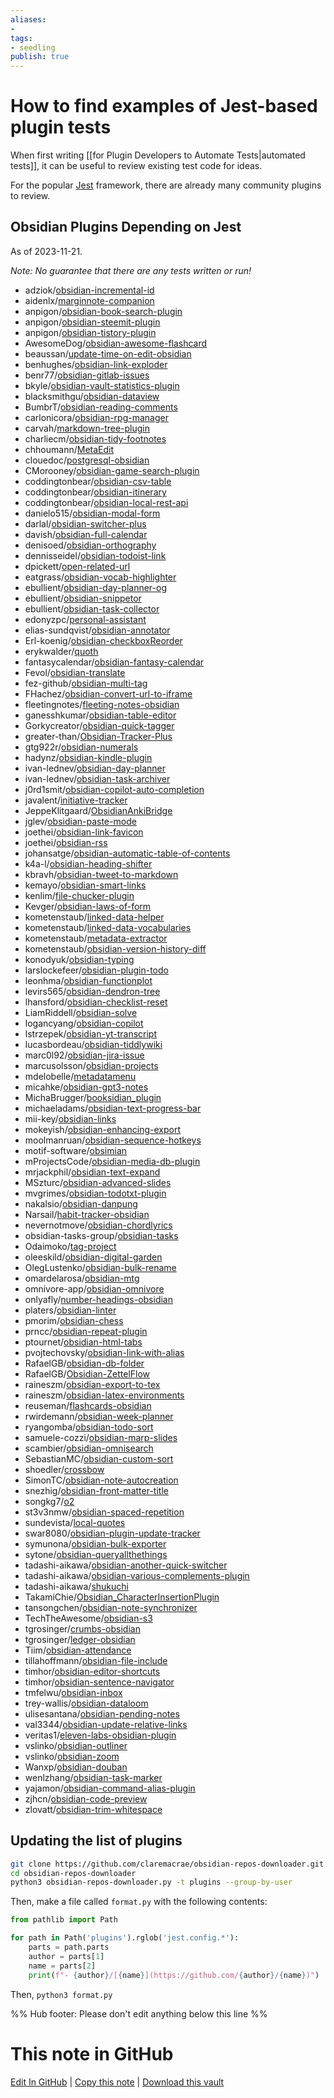 ```yaml
---
aliases: 
- 
tags:
- seedling
publish: true
---
```


# How to find examples of Jest-based plugin tests

When first writing [[for Plugin Developers to Automate Tests|automated tests]], it can be useful to review existing test code for ideas.

For the popular [Jest](https://jestjs.io) framework, there are already many community plugins to review.

## Obsidian Plugins Depending on Jest

As of 2023-11-21.

*Note: No guarantee that there are any tests written or run!*

- adziok/[obsidian-incremental-id](https://github.com/adziok/obsidian-incremental-id)
- aidenlx/[marginnote-companion](https://github.com/aidenlx/marginnote-companion)
- anpigon/[obsidian-book-search-plugin](https://github.com/anpigon/obsidian-book-search-plugin)
- anpigon/[obsidian-steemit-plugin](https://github.com/anpigon/obsidian-steemit-plugin)
- anpigon/[obsidian-tistory-plugin](https://github.com/anpigon/obsidian-tistory-plugin)
- AwesomeDog/[obsidian-awesome-flashcard](https://github.com/AwesomeDog/obsidian-awesome-flashcard)
- beaussan/[update-time-on-edit-obsidian](https://github.com/beaussan/update-time-on-edit-obsidian)
- benhughes/[obsidian-link-exploder](https://github.com/benhughes/obsidian-link-exploder)
- benr77/[obsidian-gitlab-issues](https://github.com/benr77/obsidian-gitlab-issues)
- bkyle/[obsidian-vault-statistics-plugin](https://github.com/bkyle/obsidian-vault-statistics-plugin)
- blacksmithgu/[obsidian-dataview](https://github.com/blacksmithgu/obsidian-dataview)
- BumbrT/[obsidian-reading-comments](https://github.com/BumbrT/obsidian-reading-comments)
- carlonicora/[obsidian-rpg-manager](https://github.com/carlonicora/obsidian-rpg-manager)
- carvah/[markdown-tree-plugin](https://github.com/carvah/markdown-tree-plugin)
- charliecm/[obsidian-tidy-footnotes](https://github.com/charliecm/obsidian-tidy-footnotes)
- chhoumann/[MetaEdit](https://github.com/chhoumann/MetaEdit)
- clouedoc/[postgresql-obsidian](https://github.com/clouedoc/postgresql-obsidian)
- CMorooney/[obsidian-game-search-plugin](https://github.com/CMorooney/obsidian-game-search-plugin)
- coddingtonbear/[obsidian-csv-table](https://github.com/coddingtonbear/obsidian-csv-table)
- coddingtonbear/[obsidian-itinerary](https://github.com/coddingtonbear/obsidian-itinerary)
- coddingtonbear/[obsidian-local-rest-api](https://github.com/coddingtonbear/obsidian-local-rest-api)
- danielo515/[obsidian-modal-form](https://github.com/danielo515/obsidian-modal-form)
- darlal/[obsidian-switcher-plus](https://github.com/darlal/obsidian-switcher-plus)
- davish/[obsidian-full-calendar](https://github.com/davish/obsidian-full-calendar)
- denisoed/[obsidian-orthography](https://github.com/denisoed/obsidian-orthography)
- dennisseidel/[obsidian-todoist-link](https://github.com/dennisseidel/obsidian-todoist-link)
- dpickett/[open-related-url](https://github.com/dpickett/open-related-url)
- eatgrass/[obsidian-vocab-highlighter](https://github.com/eatgrass/obsidian-vocab-highlighter)
- ebullient/[obsidian-day-planner-og](https://github.com/ebullient/obsidian-day-planner-og)
- ebullient/[obsidian-snippetor](https://github.com/ebullient/obsidian-snippetor)
- ebullient/[obsidian-task-collector](https://github.com/ebullient/obsidian-task-collector)
- edonyzpc/[personal-assistant](https://github.com/edonyzpc/personal-assistant)
- elias-sundqvist/[obsidian-annotator](https://github.com/elias-sundqvist/obsidian-annotator)
- Erl-koenig/[obsidian-checkboxReorder](https://github.com/Erl-koenig/obsidian-checkboxReorder)
- erykwalder/[quoth](https://github.com/erykwalder/quoth)
- fantasycalendar/[obsidian-fantasy-calendar](https://github.com/fantasycalendar/obsidian-fantasy-calendar)
- Fevol/[obsidian-translate](https://github.com/Fevol/obsidian-translate)
- fez-github/[obsidian-multi-tag](https://github.com/fez-github/obsidian-multi-tag)
- FHachez/[obsidian-convert-url-to-iframe](https://github.com/FHachez/obsidian-convert-url-to-iframe)
- fleetingnotes/[fleeting-notes-obsidian](https://github.com/fleetingnotes/fleeting-notes-obsidian)
- ganesshkumar/[obsidian-table-editor](https://github.com/ganesshkumar/obsidian-table-editor)
- Gorkycreator/[obsidian-quick-tagger](https://github.com/Gorkycreator/obsidian-quick-tagger)
- greater-than/[Obsidian-Tracker-Plus](https://github.com/greater-than/Obsidian-Tracker-Plus)
- gtg922r/[obsidian-numerals](https://github.com/gtg922r/obsidian-numerals)
- hadynz/[obsidian-kindle-plugin](https://github.com/hadynz/obsidian-kindle-plugin)
- ivan-lednev/[obsidian-day-planner](https://github.com/ivan-lednev/obsidian-day-planner)
- ivan-lednev/[obsidian-task-archiver](https://github.com/ivan-lednev/obsidian-task-archiver)
- j0rd1smit/[obsidian-copilot-auto-completion](https://github.com/j0rd1smit/obsidian-copilot-auto-completion)
- javalent/[initiative-tracker](https://github.com/javalent/initiative-tracker)
- JeppeKlitgaard/[ObsidianAnkiBridge](https://github.com/JeppeKlitgaard/ObsidianAnkiBridge)
- jglev/[obsidian-paste-mode](https://github.com/jglev/obsidian-paste-mode)
- joethei/[obsidian-link-favicon](https://github.com/joethei/obsidian-link-favicon)
- joethei/[obsidian-rss](https://github.com/joethei/obsidian-rss)
- johansatge/[obsidian-automatic-table-of-contents](https://github.com/johansatge/obsidian-automatic-table-of-contents)
- k4a-l/[obsidian-heading-shifter](https://github.com/k4a-l/obsidian-heading-shifter)
- kbravh/[obsidian-tweet-to-markdown](https://github.com/kbravh/obsidian-tweet-to-markdown)
- kemayo/[obsidian-smart-links](https://github.com/kemayo/obsidian-smart-links)
- kenlim/[file-chucker-plugin](https://github.com/kenlim/file-chucker-plugin)
- Kevger/[obsidian-laws-of-form](https://github.com/Kevger/obsidian-laws-of-form)
- kometenstaub/[linked-data-helper](https://github.com/kometenstaub/linked-data-helper)
- kometenstaub/[linked-data-vocabularies](https://github.com/kometenstaub/linked-data-vocabularies)
- kometenstaub/[metadata-extractor](https://github.com/kometenstaub/metadata-extractor)
- kometenstaub/[obsidian-version-history-diff](https://github.com/kometenstaub/obsidian-version-history-diff)
- konodyuk/[obsidian-typing](https://github.com/konodyuk/obsidian-typing)
- larslockefeer/[obsidian-plugin-todo](https://github.com/larslockefeer/obsidian-plugin-todo)
- leonhma/[obsidian-functionplot](https://github.com/leonhma/obsidian-functionplot)
- levirs565/[obsidian-dendron-tree](https://github.com/levirs565/obsidian-dendron-tree)
- lhansford/[obsidian-checklist-reset](https://github.com/lhansford/obsidian-checklist-reset)
- LiamRiddell/[obsidian-solve](https://github.com/LiamRiddell/obsidian-solve)
- logancyang/[obsidian-copilot](https://github.com/logancyang/obsidian-copilot)
- lstrzepek/[obsidian-yt-transcript](https://github.com/lstrzepek/obsidian-yt-transcript)
- lucasbordeau/[obsidian-tiddlywiki](https://github.com/lucasbordeau/obsidian-tiddlywiki)
- marc0l92/[obsidian-jira-issue](https://github.com/marc0l92/obsidian-jira-issue)
- marcusolsson/[obsidian-projects](https://github.com/marcusolsson/obsidian-projects)
- mdelobelle/[metadatamenu](https://github.com/mdelobelle/metadatamenu)
- micahke/[obsidian-gpt3-notes](https://github.com/micahke/obsidian-gpt3-notes)
- MichaBrugger/[booksidian_plugin](https://github.com/MichaBrugger/booksidian_plugin)
- michaeladams/[obsidian-text-progress-bar](https://github.com/michaeladams/obsidian-text-progress-bar)
- mii-key/[obsidian-links](https://github.com/mii-key/obsidian-links)
- mokeyish/[obsidian-enhancing-export](https://github.com/mokeyish/obsidian-enhancing-export)
- moolmanruan/[obsidian-sequence-hotkeys](https://github.com/moolmanruan/obsidian-sequence-hotkeys)
- motif-software/[obsimian](https://github.com/motif-software/obsimian)
- mProjectsCode/[obsidian-media-db-plugin](https://github.com/mProjectsCode/obsidian-media-db-plugin)
- mrjackphil/[obsidian-text-expand](https://github.com/mrjackphil/obsidian-text-expand)
- MSzturc/[obsidian-advanced-slides](https://github.com/MSzturc/obsidian-advanced-slides)
- mvgrimes/[obsidian-todotxt-plugin](https://github.com/mvgrimes/obsidian-todotxt-plugin)
- nakalsio/[obsidian-danpung](https://github.com/nakalsio/obsidian-danpung)
- Narsail/[habit-tracker-obsidian](https://github.com/Narsail/habit-tracker-obsidian)
- nevernotmove/[obsidian-chordlyrics](https://github.com/nevernotmove/obsidian-chordlyrics)
- obsidian-tasks-group/[obsidian-tasks](https://github.com/obsidian-tasks-group/obsidian-tasks)
- Odaimoko/[tag-project](https://github.com/Odaimoko/tag-project)
- oleeskild/[obsidian-digital-garden](https://github.com/oleeskild/obsidian-digital-garden)
- OlegLustenko/[obsidian-bulk-rename](https://github.com/OlegLustenko/obsidian-bulk-rename)
- omardelarosa/[obsidian-mtg](https://github.com/omardelarosa/obsidian-mtg)
- omnivore-app/[obsidian-omnivore](https://github.com/omnivore-app/obsidian-omnivore)
- onlyafly/[number-headings-obsidian](https://github.com/onlyafly/number-headings-obsidian)
- platers/[obsidian-linter](https://github.com/platers/obsidian-linter)
- pmorim/[obsidian-chess](https://github.com/pmorim/obsidian-chess)
- prncc/[obsidian-repeat-plugin](https://github.com/prncc/obsidian-repeat-plugin)
- ptournet/[obsidian-html-tabs](https://github.com/ptournet/obsidian-html-tabs)
- pvojtechovsky/[obsidian-link-with-alias](https://github.com/pvojtechovsky/obsidian-link-with-alias)
- RafaelGB/[obsidian-db-folder](https://github.com/RafaelGB/obsidian-db-folder)
- RafaelGB/[Obsidian-ZettelFlow](https://github.com/RafaelGB/Obsidian-ZettelFlow)
- raineszm/[obsidian-export-to-tex](https://github.com/raineszm/obsidian-export-to-tex)
- raineszm/[obsidian-latex-environments](https://github.com/raineszm/obsidian-latex-environments)
- reuseman/[flashcards-obsidian](https://github.com/reuseman/flashcards-obsidian)
- rwirdemann/[obsidian-week-planner](https://github.com/rwirdemann/obsidian-week-planner)
- ryangomba/[obsidian-todo-sort](https://github.com/ryangomba/obsidian-todo-sort)
- samuele-cozzi/[obsidian-marp-slides](https://github.com/samuele-cozzi/obsidian-marp-slides)
- scambier/[obsidian-omnisearch](https://github.com/scambier/obsidian-omnisearch)
- SebastianMC/[obsidian-custom-sort](https://github.com/SebastianMC/obsidian-custom-sort)
- shoedler/[crossbow](https://github.com/shoedler/crossbow)
- SimonTC/[obsidian-note-autocreation](https://github.com/SimonTC/obsidian-note-autocreation)
- snezhig/[obsidian-front-matter-title](https://github.com/snezhig/obsidian-front-matter-title)
- songkg7/[o2](https://github.com/songkg7/o2)
- st3v3nmw/[obsidian-spaced-repetition](https://github.com/st3v3nmw/obsidian-spaced-repetition)
- sundevista/[local-quotes](https://github.com/sundevista/local-quotes)
- swar8080/[obsidian-plugin-update-tracker](https://github.com/swar8080/obsidian-plugin-update-tracker)
- symunona/[obsidian-bulk-exporter](https://github.com/symunona/obsidian-bulk-exporter)
- sytone/[obsidian-queryallthethings](https://github.com/sytone/obsidian-queryallthethings)
- tadashi-aikawa/[obsidian-another-quick-switcher](https://github.com/tadashi-aikawa/obsidian-another-quick-switcher)
- tadashi-aikawa/[obsidian-various-complements-plugin](https://github.com/tadashi-aikawa/obsidian-various-complements-plugin)
- tadashi-aikawa/[shukuchi](https://github.com/tadashi-aikawa/shukuchi)
- TakamiChie/[Obsidian_CharacterInsertionPlugin](https://github.com/TakamiChie/Obsidian_CharacterInsertionPlugin)
- tansongchen/[obsidian-note-synchronizer](https://github.com/tansongchen/obsidian-note-synchronizer)
- TechTheAwesome/[obsidian-s3](https://github.com/TechTheAwesome/obsidian-s3)
- tgrosinger/[crumbs-obsidian](https://github.com/tgrosinger/crumbs-obsidian)
- tgrosinger/[ledger-obsidian](https://github.com/tgrosinger/ledger-obsidian)
- Tiim/[obsidian-attendance](https://github.com/Tiim/obsidian-attendance)
- tillahoffmann/[obsidian-file-include](https://github.com/tillahoffmann/obsidian-file-include)
- timhor/[obsidian-editor-shortcuts](https://github.com/timhor/obsidian-editor-shortcuts)
- timhor/[obsidian-sentence-navigator](https://github.com/timhor/obsidian-sentence-navigator)
- tmfelwu/[obsidian-inbox](https://github.com/tmfelwu/obsidian-inbox)
- trey-wallis/[obsidian-dataloom](https://github.com/trey-wallis/obsidian-dataloom)
- ulisesantana/[obsidian-pending-notes](https://github.com/ulisesantana/obsidian-pending-notes)
- val3344/[obsidian-update-relative-links](https://github.com/val3344/obsidian-update-relative-links)
- veritas1/[eleven-labs-obsidian-plugin](https://github.com/veritas1/eleven-labs-obsidian-plugin)
- vslinko/[obsidian-outliner](https://github.com/vslinko/obsidian-outliner)
- vslinko/[obsidian-zoom](https://github.com/vslinko/obsidian-zoom)
- Wanxp/[obsidian-douban](https://github.com/Wanxp/obsidian-douban)
- wenlzhang/[obsidian-task-marker](https://github.com/wenlzhang/obsidian-task-marker)
- yajamon/[obsidian-command-alias-plugin](https://github.com/yajamon/obsidian-command-alias-plugin)
- zjhcn/[obsidian-code-preview](https://github.com/zjhcn/obsidian-code-preview)
- zlovatt/[obsidian-trim-whitespace](https://github.com/zlovatt/obsidian-trim-whitespace)


## Updating the list of plugins

```bash
git clone https://github.com/claremacrae/obsidian-repos-downloader.git 
cd obsidian-repos-downloader
python3 obsidian-repos-downloader.py -t plugins --group-by-user
```

Then, make a file called `format.py` with the following contents:
```py
from pathlib import Path

for path in Path('plugins').rglob('jest.config.*'):
    parts = path.parts
    author = parts[1]
    name = parts[2]
    print(f"- {author}/[{name}](https://github.com/{author}/{name})")
```

Then, ```python3 format.py```


%% Hub footer: Please don't edit anything below this line %%

# This note in GitHub

<span class="git-footer">[Edit In GitHub](https://github.dev/obsidian-community/obsidian-hub/blob/main/04%20-%20Guides%2C%20Workflows%2C%20%26%20Courses/Guides/How%20to%20find%20examples%20of%20Jest-based%20plugin%20tests.md "git-hub-edit-note") | [Copy this note](https://raw.githubusercontent.com/obsidian-community/obsidian-hub/main/04%20-%20Guides%2C%20Workflows%2C%20%26%20Courses/Guides/How%20to%20find%20examples%20of%20Jest-based%20plugin%20tests.md "git-hub-copy-note") | [Download this vault](https://github.com/obsidian-community/obsidian-hub/archive/refs/heads/main.zip "git-hub-download-vault") </span>
